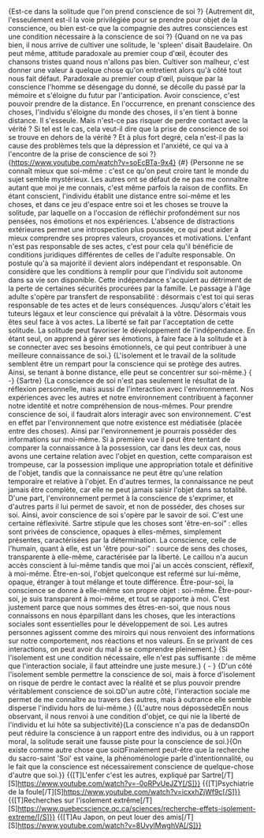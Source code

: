 {Est-ce dans la solitude que l'on prend conscience de soi ?}
{Autrement dit, l'esseulement est-il la voie privilégiée pour se prendre pour objet de la conscience, ou bien est-ce que la compagnie des autres consciences est une condition nécessaire à la conscience de soi ?}
{Quand on ne va pas bien, il nous arrive de cultiver une solitude, le 'spleen' disait Baudelaire. On peut même, attitude paradoxale au premier coup d'œil, écouter des chansons tristes quand nous n'allons pas bien. Cultiver son malheur, c'est donner une valeur à quelque chose qu'on entretient alors qu'à côté tout nous fait défaut. Paradoxale au premier coup d'œil, puisque par la conscience l'homme se désengage du donné, se décolle du passé par la mémoire et s'éloigne du futur par l'anticipation. Avoir conscience, c'est pouvoir prendre de la distance. En l'occurrence, en prenant conscience des choses, l'individu s'éloigne du monde des choses, il s'en tient à bonne distance. Il s'esseule. Mais n'est-ce pas risquer de perdre contact avec la vérité ? Si tel est le cas, cela veut-il dire que la prise de conscience de soi se trouve en dehors de la vérité ? Et à plus fort degré, cela n'est-il pas la cause des problèmes tels que la dépression et l'anxiété, ce qui va à l'encontre de la prise de conscience de soi ?}
{https://www.youtube.com/watch?v=soEcBTa-9x4}
{#}
{Personne ne se connaît mieux que soi-même : c'est ce qu'on peut croire tant le monde du sujet semble mystérieux. Les autres ont se défaut de ne pas me connaître autant que moi je me connais, c'est même parfois la raison de conflits. En étant conscient, l'individu établit une distance entre soi-même et les choses, et dans ce jeu d'espace entre soi et les choses se trouve la solitude, par laquelle on a l'occasion de réfléchir profondément sur nos pensées, nos émotions et nos expériences. L'absence de distractions extérieures permet une introspection plus poussée, ce qui peut aider à mieux comprendre ses propres valeurs, croyances et motivations. L'enfant n'est pas responsable de ses actes, c'est pour cela qu'il bénéficie de conditions juridiques différentes de celles de l'adulte responsable. On postule qu'à sa majorité il devient alors indépendant et responsable. On considère que les conditions à remplir pour que l'individu soit autonome dans sa vie son disponible. Cette indépendance s'acquiert au détriment de la perte de certaines sécurités procurées par la famille. Le passage à l'âge adulte s'opère par transfert de responsabilité : désormais c'est toi qui seras responsable de tes actes et de leurs conséquences. Jusqu'alors c'était les tuteurs légaux et leur conscience qui prévalait à la vôtre. Désormais vous êtes seul face à vos actes. La liberté se fait par l'acceptation de cette solitude. La solitude peut favoriser le développement de l'indépendance. En étant seul, on apprend à gérer ses émotions, à faire face à la solitude et à se connecter avec ses besoins émotionnels, ce qui peut contribuer à une meilleure connaissance de soi.}
{L'isolement et le travail de la solitude semblent être un rempart pour la conscience qui se protège des autres. Ainsi, se tenant à bonne distance, elle peut se concentrer sur soi-même.}
{ -}
{Sartre}
{La conscience de soi n'est pas seulement le résultat de la réflexion personnelle, mais aussi de l'interaction avec l'environnement. Nos expériences avec les autres et notre environnement contribuent à façonner notre identité et notre compréhension de nous-mêmes. Pour prendre conscience de soi, il faudrait alors interagir avec son environnement. C'est en effet par l'environnement que notre existence est médiatisée (placée entre des choses). Ainsi par l'environnement je pourrais posséder des informations sur moi-même. Si à première vue il peut être tentant de comparer la connaissance à la possession, car dans les deux cas, nous avons une certaine relation avec l'objet en question, cette comparaison est trompeuse, car la possession implique une appropriation totale et définitive de l'objet, tandis que la connaissance ne peut être qu'une relation temporaire et relative à l'objet. En d'autres termes, la connaissance ne peut jamais être complète, car elle ne peut jamais saisir l'objet dans sa totalité. D'une part, l'environnement permet à la conscience de s'exprimer, et d'autres parts il lui permet de savoir, et non de posséder, des choses sur soi. Ainsi, avoir conscience de soi s'opère par le savoir de soi. C'est une certaine réflexivité. Sartre stipule que les choses sont 'être-en-soi” : elles sont privées de conscience, opaques à elles-mêmes, simplement présentes, caractérisées par la détermination. La conscience, celle de l'humain, quant à elle, est un 'être pour-soi” : source de sens des choses, transparente à elle-même, caractérisée par la liberté. Le caillou n'a aucun accès conscient à lui-même tandis que moi j'ai un accès conscient, réflexif, à moi-même. Être-en-soi, l'objet quelconque est refermé sur lui-même, opaque, étranger à tout mélange et toute différence. Être-pour-soi, la conscience se donne à elle-même son propre objet : soi-même. Être-pour-soi, je suis transparent à moi-même, et tout se rapporte à moi. C'est justement parce que nous sommes des êtres-en-soi, que nous nous connaissons en nous éparpillant dans les choses, que les interactions sociales sont essentielles pour le développement de soi. Les autres personnes agissent comme des miroirs qui nous renvoient des informations sur notre comportement, nos réactions et nos valeurs. En se privant de ces interactions, on peut avoir du mal à se comprendre pleinement.}
{Si l'isolement est une condition nécessaire, elle n'est pas suffisante : de même que l'interaction sociale, il faut atteindre une juste mesure.}
{ - }
{D'un côté l'isolement semble permettre la conscience de soi, mais à force d'isolement on risque de perdre le contact avec la réalité et se plus pouvoir prendre véritablement conscience de soi.¤D'un autre côté, l'interaction sociale me permet de me connaître au travers des autres, mais à outrance elle semble disperse l'individu hors de lui-même.}
{{L'autre nous dépossède¤En nous observant, il nous renvoi à une condition d'objet, ce qui nie la liberté de l'individu et lui hôte sa subjectivité}{La conscience n'a pas de dedans¤On peut réduire la conscience à un rapport entre des individus, ou à un rapport moral, la solitude serait une fausse piste pour la conscience de soi.}{On existe comme autre chose que soi¤Finalement peut-être que la recherche du sacro-saint 'Soi' est vaine, la phénoménologie parle d'intentionnalité, ou le fait que la conscience est nécessairement conscience de quelque-chose d'autre que soi.}}
{{[T]L'enfer c'est les autres, expliqué par Sartre[/T][S]https://www.youtube.com/watch?v=-0oRPvUeJZY[/S]}}
{{[T]Psychiatrie de la foule[/T][S]https://www.youtube.com/watch?v=icxxhZjWf9c[/S]}}
{{[T]Recherches sur l'isolement extrême[/T][S]https://www.quebecscience.qc.ca/sciences/recherche-effets-isolement-extreme/[/S]}}
{{[T]Au Japon, on peut louer des amis[/T][S]https://www.youtube.com/watch?v=8UvylMwghVA[/S]}}
